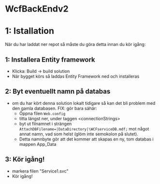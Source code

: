 # WcfBackEndv2


# 1: Istallation
När du har laddat ner repot så måste du göra detta innan du kör igång:

## 1: Installera Entity framework
- Klicka: Build -> build solution
- När bygget körs så laddas Entity Framework ned och installeras

## 2: Byt eventuellt namn på databas
- om du har kört denna solution lokalt tidigare så kan det bli problem med den gamla databasen. FIX: gör bara sähär:
  - Öppna filen `Web.config`
  - titta längst ner, under taggen &lt;connectionStrings&gt; 
  - byt ut filnamnet i strängen `AttachDBFilename=|DataDirectory|\WCFserviceDB.mdf;` mot något annat namn, vad som helst (glöm inte semokolon på slutet).
  - Detta namnbyte gör att det kommer att skapas en ny, tom databas i mappen App_Data

## 3: Kör igång!
- markera filen "Service1.svc"
- Kör igång! 





